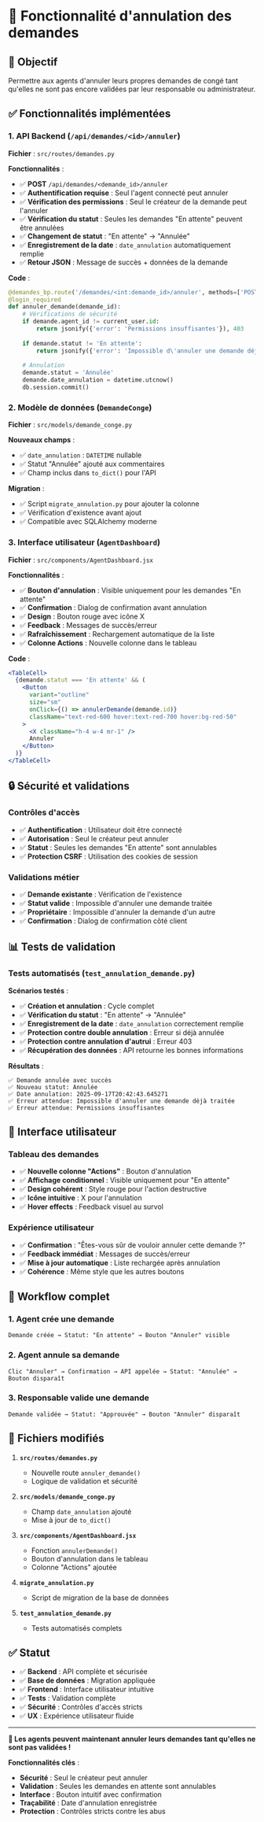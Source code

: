 # 🚫 Fonctionnalité d'annulation des demandes

## 🎯 Objectif

Permettre aux agents d'annuler leurs propres demandes de congé tant qu'elles ne sont pas encore validées par leur responsable ou administrateur.

## ✅ Fonctionnalités implémentées

### 1. **API Backend** (`/api/demandes/<id>/annuler`)

**Fichier** : `src/routes/demandes.py`

**Fonctionnalités** :
- ✅ **POST** `/api/demandes/<demande_id>/annuler`
- ✅ **Authentification requise** : Seul l'agent connecté peut annuler
- ✅ **Vérification des permissions** : Seul le créateur de la demande peut l'annuler
- ✅ **Vérification du statut** : Seules les demandes "En attente" peuvent être annulées
- ✅ **Changement de statut** : "En attente" → "Annulée"
- ✅ **Enregistrement de la date** : `date_annulation` automatiquement remplie
- ✅ **Retour JSON** : Message de succès + données de la demande

**Code** :
```python
@demandes_bp.route('/demandes/<int:demande_id>/annuler', methods=['POST'])
@login_required
def annuler_demande(demande_id):
    # Vérifications de sécurité
    if demande.agent_id != current_user.id:
        return jsonify({'error': 'Permissions insuffisantes'}), 403
    
    if demande.statut != 'En attente':
        return jsonify({'error': 'Impossible d\'annuler une demande déjà traitée'}), 400
    
    # Annulation
    demande.statut = 'Annulée'
    demande.date_annulation = datetime.utcnow()
    db.session.commit()
```

### 2. **Modèle de données** (`DemandeConge`)

**Fichier** : `src/models/demande_conge.py`

**Nouveaux champs** :
- ✅ `date_annulation` : `DATETIME` nullable
- ✅ Statut "Annulée" ajouté aux commentaires
- ✅ Champ inclus dans `to_dict()` pour l'API

**Migration** :
- ✅ Script `migrate_annulation.py` pour ajouter la colonne
- ✅ Vérification d'existence avant ajout
- ✅ Compatible avec SQLAlchemy moderne

### 3. **Interface utilisateur** (`AgentDashboard`)

**Fichier** : `src/components/AgentDashboard.jsx`

**Fonctionnalités** :
- ✅ **Bouton d'annulation** : Visible uniquement pour les demandes "En attente"
- ✅ **Confirmation** : Dialog de confirmation avant annulation
- ✅ **Design** : Bouton rouge avec icône X
- ✅ **Feedback** : Messages de succès/erreur
- ✅ **Rafraîchissement** : Rechargement automatique de la liste
- ✅ **Colonne Actions** : Nouvelle colonne dans le tableau

**Code** :
```jsx
<TableCell>
  {demande.statut === 'En attente' && (
    <Button
      variant="outline"
      size="sm"
      onClick={() => annulerDemande(demande.id)}
      className="text-red-600 hover:text-red-700 hover:bg-red-50"
    >
      <X className="h-4 w-4 mr-1" />
      Annuler
    </Button>
  )}
</TableCell>
```

## 🔒 Sécurité et validations

### **Contrôles d'accès**
- ✅ **Authentification** : Utilisateur doit être connecté
- ✅ **Autorisation** : Seul le créateur peut annuler
- ✅ **Statut** : Seules les demandes "En attente" sont annulables
- ✅ **Protection CSRF** : Utilisation des cookies de session

### **Validations métier**
- ✅ **Demande existante** : Vérification de l'existence
- ✅ **Statut valide** : Impossible d'annuler une demande traitée
- ✅ **Propriétaire** : Impossible d'annuler la demande d'un autre
- ✅ **Confirmation** : Dialog de confirmation côté client

## 📊 Tests de validation

### **Tests automatisés** (`test_annulation_demande.py`)

**Scénarios testés** :
- ✅ **Création et annulation** : Cycle complet
- ✅ **Vérification du statut** : "En attente" → "Annulée"
- ✅ **Enregistrement de la date** : `date_annulation` correctement remplie
- ✅ **Protection contre double annulation** : Erreur si déjà annulée
- ✅ **Protection contre annulation d'autrui** : Erreur 403
- ✅ **Récupération des données** : API retourne les bonnes informations

**Résultats** :
```
✅ Demande annulée avec succès
✅ Nouveau statut: Annulée
✅ Date annulation: 2025-09-17T20:42:43.645271
✅ Erreur attendue: Impossible d'annuler une demande déjà traitée
✅ Erreur attendue: Permissions insuffisantes
```

## 🎨 Interface utilisateur

### **Tableau des demandes**
- ✅ **Nouvelle colonne "Actions"** : Bouton d'annulation
- ✅ **Affichage conditionnel** : Visible uniquement pour "En attente"
- ✅ **Design cohérent** : Style rouge pour l'action destructive
- ✅ **Icône intuitive** : X pour l'annulation
- ✅ **Hover effects** : Feedback visuel au survol

### **Expérience utilisateur**
- ✅ **Confirmation** : "Êtes-vous sûr de vouloir annuler cette demande ?"
- ✅ **Feedback immédiat** : Messages de succès/erreur
- ✅ **Mise à jour automatique** : Liste rechargée après annulation
- ✅ **Cohérence** : Même style que les autres boutons

## 🔄 Workflow complet

### **1. Agent crée une demande**
```
Demande créée → Statut: "En attente" → Bouton "Annuler" visible
```

### **2. Agent annule sa demande**
```
Clic "Annuler" → Confirmation → API appelée → Statut: "Annulée" → Bouton disparaît
```

### **3. Responsable valide une demande**
```
Demande validée → Statut: "Approuvée" → Bouton "Annuler" disparaît
```

## 📁 Fichiers modifiés

1. **`src/routes/demandes.py`**
   - Nouvelle route `annuler_demande()`
   - Logique de validation et sécurité

2. **`src/models/demande_conge.py`**
   - Champ `date_annulation` ajouté
   - Mise à jour de `to_dict()`

3. **`src/components/AgentDashboard.jsx`**
   - Fonction `annulerDemande()`
   - Bouton d'annulation dans le tableau
   - Colonne "Actions" ajoutée

4. **`migrate_annulation.py`**
   - Script de migration de la base de données

5. **`test_annulation_demande.py`**
   - Tests automatisés complets

## ✅ Statut

- ✅ **Backend** : API complète et sécurisée
- ✅ **Base de données** : Migration appliquée
- ✅ **Frontend** : Interface utilisateur intuitive
- ✅ **Tests** : Validation complète
- ✅ **Sécurité** : Contrôles d'accès stricts
- ✅ **UX** : Expérience utilisateur fluide

---

**🎉 Les agents peuvent maintenant annuler leurs demandes tant qu'elles ne sont pas validées !**

**Fonctionnalités clés** :
- **Sécurité** : Seul le créateur peut annuler
- **Validation** : Seules les demandes en attente sont annulables
- **Interface** : Bouton intuitif avec confirmation
- **Traçabilité** : Date d'annulation enregistrée
- **Protection** : Contrôles stricts contre les abus

